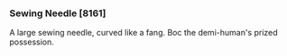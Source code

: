 ### Sewing Needle [8161]

A large sewing needle, curved like a fang. Boc the demi-human's prized possession.
